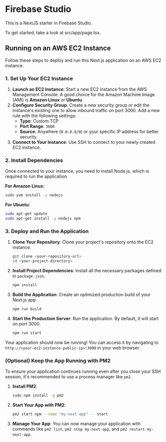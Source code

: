 # Firebase Studio

This is a NextJS starter in Firebase Studio.

To get started, take a look at src/app/page.tsx.

## Running on an AWS EC2 Instance

Follow these steps to deploy and run this Next.js application on an AWS EC2 instance.

### 1. Set Up Your EC2 Instance

1.  **Launch an EC2 Instance**: Start a new EC2 instance from the AWS Management Console. A good choice for the Amazon Machine Image (AMI) is **Amazon Linux** or **Ubuntu**.
2.  **Configure Security Group**: Create a new security group or edit the instance's existing one to allow inbound traffic on port 3000. Add a new rule with the following settings:
    *   **Type**: Custom TCP
    *   **Port Range**: `3000`
    *   **Source**: Anywhere (`0.0.0.0/0`) or your specific IP address for better security.
3.  **Connect to Your Instance**: Use SSH to connect to your newly created EC2 instance.

### 2. Install Dependencies

Once connected to your instance, you need to install Node.js, which is required to run the application.

**For Amazon Linux:**
```bash
sudo yum install -y nodejs
```

**For Ubuntu:**
```bash
sudo apt-get update
sudo apt-get install -y nodejs npm
```

### 3. Deploy and Run the Application

1.  **Clone Your Repository**: Clone your project's repository onto the EC2 instance.
    ```bash
    git clone <your-repository-url>
    cd <your-project-directory>
    ```

2.  **Install Project Dependencies**: Install all the necessary packages defined in `package.json`.
    ```bash
    npm install
    ```

3.  **Build the Application**: Create an optimized production build of your Next.js app.
    ```bash
    npm run build
    ```

4.  **Start the Production Server**: Run the application. By default, it will start on port 3000.
    ```bash
    npm run start
    ```

Your application should now be running! You can access it by navigating to `http://<your-ec2-instance-public-ip>:3000` in your web browser.

### (Optional) Keep the App Running with PM2

To ensure your application continues running even after you close your SSH session, it's recommended to use a process manager like `pm2`.

1.  **Install PM2**:
    ```bash
    sudo npm install -g pm2
    ```

2.  **Start Your App with PM2**:
    ```bash
    pm2 start npm --name "my-next-app" -- start
    ```

3.  **Manage Your App**: You can now manage your application with commands like `pm2 list`, `pm2 stop my-next-app`, and `pm2 restart my-next-app`.

